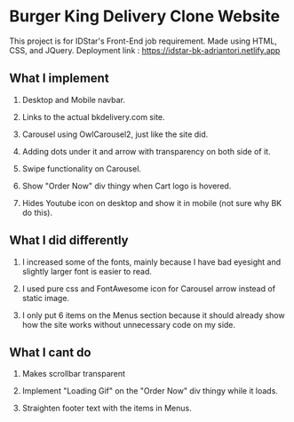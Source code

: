 # Burger King Delivery Clone Website

 This project is for IDStar's Front-End job requirement.
 Made using HTML, CSS, and JQuery.
 Deployment link : https://idstar-bk-adriantori.netlify.app

## What I implement

1. Desktop and Mobile navbar.

2. Links to the actual bkdelivery.com site.

3. Carousel using OwlCarousel2, just like the site did.

4. Adding dots under it and arrow with transparency on both side of it.

5. Swipe functionality on Carousel.

6. Show "Order Now" div thingy when Cart logo is hovered.

7. Hides Youtube icon on desktop and show it in mobile (not sure why BK do this).

## What I did differently

1. I increased some of the fonts, mainly because I have bad eyesight and slightly larger font is easier to read.

2. I used pure css and FontAwesome icon for Carousel arrow instead of static image.

3. I only put 6 items on the Menus section because it should already show how the site works without unnecessary code on my side.

## What I cant do

1. Makes scrollbar transparent

2. Implement "Loading Gif" on the "Order Now" div thingy while it loads.

3. Straighten footer text with the items in Menus.


